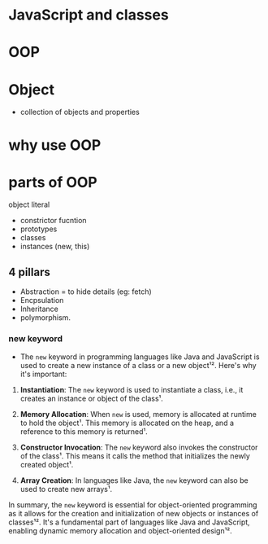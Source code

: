 # JavaScript and classes


# OOP

# Object
- collection of objects and properties 

# why use OOP

# parts of OOP
object literal

- constrictor fucntion
- prototypes
- classes
- instances (new, this)

## 4 pillars 
* Abstraction = to hide details (eg: fetch)
* Encpsulation
* Inheritance
* polymorphism.



### new keyword 
- The `new` keyword in programming languages like Java and JavaScript is used to create a new instance of a class or a new object¹². Here's why it's important:

1. **Instantiation**: The `new` keyword is used to instantiate a class, i.e., it creates an instance or object of the class¹.

2. **Memory Allocation**: When `new` is used, memory is allocated at runtime to hold the object¹. This memory is allocated on the heap, and a reference to this memory is returned¹.

3. **Constructor Invocation**: The `new` keyword also invokes the constructor of the class¹. This means it calls the method that initializes the newly created object¹.

4. **Array Creation**: In languages like Java, the `new` keyword can also be used to create new arrays¹.

In summary, the `new` keyword is essential for object-oriented programming as it allows for the creation and initialization of new objects or instances of classes¹². It's a fundamental part of languages like Java and JavaScript, enabling dynamic memory allocation and object-oriented design¹².

